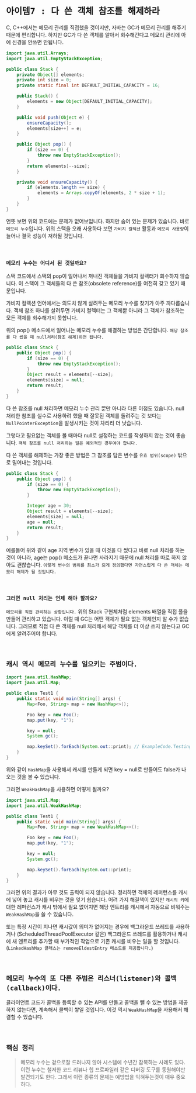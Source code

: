 # `아이템7 : 다 쓴 객체 참조를 해제하라`

C, C++에서는 메모리 관리를 직접했을 것이지만, 자바는 GC가 메모리 관리를 해주기 때문에 편리합니다. 하지만 GC가 다 쓴 객체를
알아서 회수해간다고 메모리 관리에 아예 신경을 안쓰면 안됩니다.

```java
import java.util.Arrays;
import java.util.EmptyStackException;

public class Stack {
    private Object[] elements;
    private int size = 0;
    private static final int DEFAULT_INITIAL_CAPACITY = 16;

    public Stack() {
        elements = new Object[DEFAULT_INITIAL_CAPACITY];
    }

    public void push(Object e) {
        ensureCapacity();
        elements[size++] = e;
    }

    public Object pop() {
        if (size == 0) {
            throw new EmptyStackException();
        }
        return elements[--size];
    }

    private void ensureCapacity() {
        if (elements.length == size) {
            elements = Arrays.copyOf(elements, 2 * size + 1);
        }
    }
}
```

언뜻 보면 위의 코드에는 문제가 없어보입니다. 하지만 숨어 있는 문제가 있습니다. 바로 `메모리 누수`입니다.
위의 스택을 오래 사용하다 보면 `가비지 컬렉션` 활동과 `메모리 사용량`이 늘어나 결국 성능이 저하될 것입니다.

<br>

### `메모리 누수는 어디서 된 것일까요?`

스택 코드에서 스택의 pop이 일어나서 꺼내진 객체들을 가비지 컬렉터가 회수하지 않습니다. 이 스택이 그 객체들의 다 쓴 참조(obsolete reference)를 여전히 갖고 있기 때문입니다. 

가비지 컬렉션 언어에서는 의도치 않게 살려두는 메모리 누수를 찾기가 아주 까다롭습니다. 객체 참조 하나를 살려두면 가비지 컬렉터는 그 객체뿐 아니라 그 객체가 참조하는 모든 객체를 회수해가지 못합니다.

위의 pop() 메소드에서 일어나는 메모리 누수를 해결하는 방법은 간단합니다. `해당 참조를 다 썼을 때 null처리(참조 해제)하면 됩니다.`

```java
public class Stack {
    public Object pop() {
        if (size == 0) {
            throw new EmptyStackException();
        }
        Object result = elements[--size];
        elements[size] = null;
        return result;
    }
}
```

다 쓴 참조를 null 처리하면 메모리 누수 관리 뿐만 아니라 다른 이점도 있습니다. 
null 처리한 참조를 실수로 사용하려 했을 때 잘못된 객체를 돌려주는 것 보다는 `NullPointerException`을 발생시키는 것이 차리리 더 낫습니다.

그렇다고 필요없는 객체를 볼 때마다 null로 설정하는 코드를 작성하지 않는 것이 좋습니다. `객체 참조를 null 처리하는 일은 예외적인 경우여야 합니다.`

다 쓴 객체를 해제하는 가장 좋은 방법은 그 참조를 담은 변수를 `유효 범위(scope)` 밖으로 밀어내는 것입니다. 

```java
public class Stack {
    public Object pop() {
        if (size == 0) {
            throw new EmptyStackException();
        } 

        Integer age = 30;
        Object result = elements[--size];
        elements[size] = null;
        age = null;
        return result;
    }
}
```

예를들어 위와 같이 age 지역 변수가 있을 때 이것을 다 썼다고 바로 null 처리를 하는 것이 아니라, age는 pop() 메소드가 끝나면 사라지기 때문에 null 처리를 따로 하지 않아도 괜찮습니다.
`이렇게 변수의 범위를 최소가 되게 정의했다면 자연스럽게 다 쓴 객체는 메모리 해제가 될 것입니다.`

<br>

### `그러면 null 처리는 언제 해야 할까요?`

`메모리를 직접 관리하는 상황입니다.` 위의 Stack 구현체처럼 elements 배열을 직접 풀을 만들어 관리하고 있습니다. 이럴 때 GC는 어떤 객체가 필요 없는 객체인지 알 수가 없습니다.
그러므로 직접 다 쓴 객체를 null 처리해서 해당 객체를 더 이상 쓰지 않는다고 GC에게 알려주어야 합니다.

<br>

## `캐시 역시 메모리 누수를 일으키는 주범이다.`

```java
import java.util.HashMap;
import java.util.Map;

public class Test1 {
    public static void main(String[] args) {
        Map<Foo, String> map = new HashMap<>();

        Foo key = new Foo();
        map.put(key, "1");

        key = null;
        System.gc();

        map.keySet().forEach(System.out::print); // ExampleCode.Testing.Foo@6e0be858
    }
}
```
 
위와 같이 `HashMap`을 사용해서 캐시를 만들게 되면 key = null로 만들어도 false가 나오는 것을 볼 수 있습니다. 

그러면 `WeakHashMap`을 사용하면 어떻게 될까요?

```java
import java.util.Map;
import java.util.WeakHashMap;

public class Test1 {
    public static void main(String[] args) {
        Map<Foo, String> map = new WeakHashMap<>();

        Foo key = new Foo();
        map.put(key, "1");

        key = null;
        System.gc();

        map.keySet().forEach(System.out::print);
    }
}
```

그러면 위의 결과가 아무 것도 출력이 되지 않습니다. 정리하면 객체의 레퍼런스를 캐시에 넣어 놓고 캐시를 비우는 것을 잊기 쉽습니다. 어려 가지 해결책이 있지만
`캐시의 키`에 대한 레퍼런스가 캐시 밖에서 필요 없어지면 해당 엔트리를 캐시에서 자동으로 비워주는 `WeakHashMap`을 쓸 수 있습니다.

또는 특정 시간이 지나면 캐시값이 의미가 없어지는 경우에 백그라운드 쓰레드를 사용하거나 (ScheduledThreadPoolExecutor 같은) 백그라운드 쓰레드를 활용하거나
캐시에 새 엔트리를 추가할 때 부가적인 작업으로 기존 캐시를 비우는 일을 할 것입니다. (`LinkedHashMap 클래스는 removeEldestEntry 메소드를 제공합니다.`)

<br>

## `메모리 누수의 또 다른 주범은 리스너(listener)와 콜백(callback)이다.`

클라이언트 코드가 콜백을 등록할 수 있는 API를 만들고 콜백을 뺄 수 있는 방법을 제공하지 않는다면, 계속해서 콜백이 쌓일 것입니다. 이것 역시 `WeakHashMap`을 사용해서 해결할 수 있습니다.

<br>

## `핵심 정리`

> 메모리 누수는 겉으로잘 드러나지 않아 시스템에 수년간 잠복하는 사례도 있다. 이런 누수는 철저한 코드 리뷰나 힙 프로파일러 같은 디버깅 도구를 동원해야만 발견되기도 한다.
> 그래서 이런 종류의 문제는 예방법을 익혀두는것이 매우 중요하다.


 


